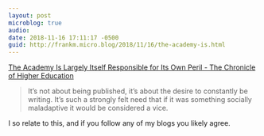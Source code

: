```yaml
---
layout: post
microblog: true
audio: 
date: 2018-11-16 17:11:17 -0500
guid: http://frankm.micro.blog/2018/11/16/the-academy-is.html
---
```

[The Academy Is Largely Itself Responsible for Its Own Peril - The Chronicle of Higher Education](https://www.chronicle.com/article/The-Academy-Is-Largely/245080/)

>It’s not about being published, it’s about the desire to constantly be writing. It’s such a strongly felt need that if it was something socially maladaptive it would be considered a vice.

I so relate to this, and if you follow any of my blogs you likely agree.  
